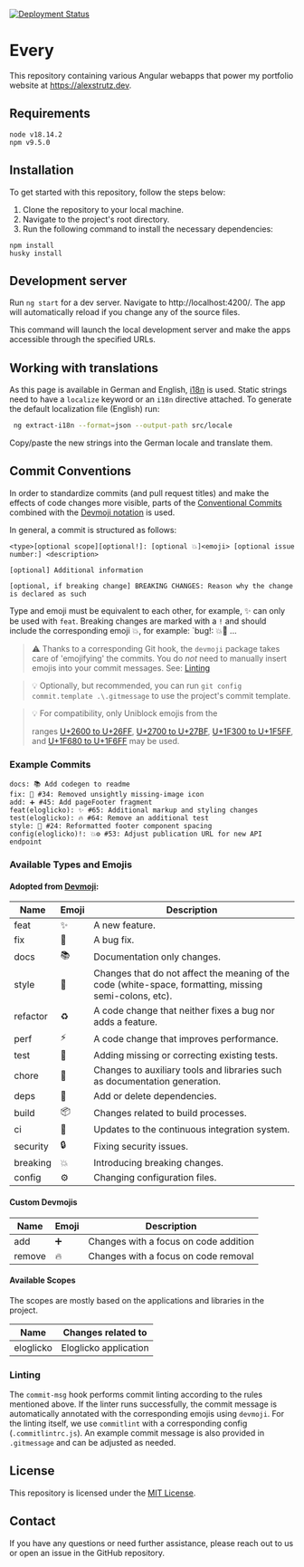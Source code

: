 [![Deployment Status](https://api.netlify.com/api/v1/badges/3eaba9d6-c656-4963-a370-04b01e27b741/deploy-status)](https://app.netlify.com/sites/lovely-test/deploys)

# Every

This repository containing various Angular webapps that power my portfolio website at
https://alexstrutz.dev. 

## Requirements

```
node v18.14.2
npm v9.5.0
```

## Installation

To get started with this repository, follow the steps below:

1. Clone the repository to your local machine.
2. Navigate to the project's root directory.
3. Run the following command to install the necessary dependencies:

```shell
npm install
husky install
```

## Development server

Run `ng start` for a dev server. Navigate to http://localhost:4200/. The app will automatically reload if you
change any of the source files.

This command will launch the local development server and make the apps accessible through the specified URLs.

## Working with translations
As this page is available in German and English, [i18n](https://angular.io/api/localize) is used. Static strings need to have a `localize` keyword
or an `i18n` directive attached. To generate the default localization file (English) run:

```bash
 ng extract-i18n --format=json --output-path src/locale
```

Copy/paste the new strings into the German locale and translate them.

## Commit Conventions

In order to standardize commits (and pull request titles) and make the effects of code changes more visible, parts of
the [Conventional Commits](https://www.conventionalcommits.org/en/v1.0.0/) combined with
the [Devmoji notation](https://github.com/folke/devmoji) is used.

In general, a commit is structured as follows:

    <type>[optional scope][optional!]: [optional 💥]<emoji> [optional issue number:] <description>

    [optional] Additional information

    [optional, if breaking change] BREAKING CHANGES: Reason why the change is declared as such

Type and emoji must be equivalent to each other, for example, ✨ can only be used with `feat`. Breaking changes are
marked with a `!` and should include the corresponding emoji 💥, for example: `bug!: 💥🐛 ...

> ⚠ Thanks to a corresponding Git hook, the `devmoji` package takes care of 'emojifying' the commits. You do _not_ need
> to manually insert emojis into your commit messages. See: [Linting](#linting)

> 💡 Optionally, but recommended, you can run `git config commit.template .\.gitmessage` to use the project's commit
> template.

> 💡 For compatibility, only Uniblock emojis from the
>
> ranges [U+2600 to U+26FF](https://de.wikipedia.org/wiki/Unicodeblock_Verschiedene_Symbole), [U+2700 to U+27BF](https://de.wikipedia.org/wiki/Unicodeblock_Dingbats), [U+1F300 to U+1F5FF](https://de.wikipedia.org/wiki/Unicodeblock_Verschiedene_piktografische_Symbole),
> and [U+1F680 to U+1F6FF](https://de.wikipedia.org/wiki/Unicodeblock_Verkehrs-_und_Kartensymbole) may be used.

### Example Commits

```
docs: 📚 Add codegen to readme
fix: 🐛 #34: Removed unsightly missing-image icon
add: ➕ #45: Add pageFooter fragment
feat(eloglicko): ✨ #65: Additional markup and styling changes
test(eloglicko): 🔥 #64: Remove an additional test
style: 🎨 #24: Reformatted footer component spacing
config(eloglicko)!: 💥⚙️ #53: Adjust publication URL for new API endpoint
```

### Available Types and Emojis

#### Adopted from [Devmoji](https://github.com/folke/devmoji#default-devmoji-reference):

| Name     | Emoji | Description                                                                                             |
| -------- | ----- | ------------------------------------------------------------------------------------------------------- |
| feat     | ✨    | A new feature.                                                                                          |
| fix      | 🐛    | A bug fix.                                                                                              |
| docs     | 📚    | Documentation only changes.                                                                             |
| style    | 🎨    | Changes that do not affect the meaning of the code (white-space, formatting, missing semi-colons, etc). |
| refactor | ♻️    | A code change that neither fixes a bug nor adds a feature.                                              |
| perf     | ⚡    | A code change that improves performance.                                                                |
| test     | 🚨    | Adding missing or correcting existing tests.                                                            |
| chore    | 🔧    | Changes to auxiliary tools and libraries such as documentation generation.                              |
| deps     | 🔗    | Add or delete dependencies.                                                                             |
| build    | 📦    | Changes related to build processes.                                                                     |
| ci       | 👷    | Updates to the continuous integration system.                                                           |
| security | 🔒    | Fixing security issues.                                                                                 |
| breaking | 💥    | Introducing breaking changes.                                                                           |
| config   | ⚙️    | Changing configuration files.                                                                           |

#### Custom Devmojis

| Name   | Emoji | Description                           |
| ------ | ----- | ------------------------------------- |
| add    | ➕    | Changes with a focus on code addition |
| remove | 🔥    | Changes with a focus on code removal  |

#### Available Scopes

The scopes are mostly based on the applications and libraries in the project.

| Name      | Changes related to    |
| --------- | --------------------- |
| eloglicko | Eloglicko application |

### Linting

The `commit-msg` hook performs commit linting according to the rules mentioned above. If the linter runs successfully,
the commit message is automatically annotated with the corresponding emojis using `devmoji`. For the linting itself, we
use `commitlint` with a corresponding config (`.commitlintrc.js`). An example commit message is also provided
in `.gitmessage` and can be adjusted as needed.

## License

This repository is licensed under the [MIT License](LICENSE).

## Contact

If you have any questions or need further assistance, please reach out to us or open an issue in the GitHub repository.
